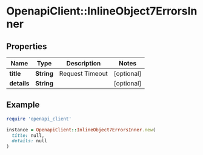 # OpenapiClient::InlineObject7ErrorsInner

## Properties

| Name | Type | Description | Notes |
| ---- | ---- | ----------- | ----- |
| **title** | **String** | Request Timeout | [optional] |
| **details** | **String** |  | [optional] |

## Example

```ruby
require 'openapi_client'

instance = OpenapiClient::InlineObject7ErrorsInner.new(
  title: null,
  details: null
)
```

